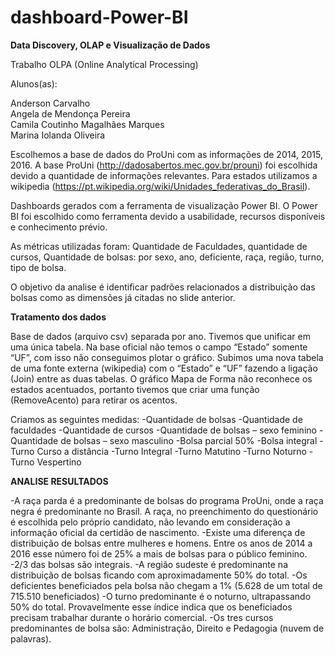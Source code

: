 # dashboard-Power-BI

**Data Discovery, OLAP e Visualização de Dados**

Trabalho OLPA (Online Analytical Processing)

Alunos(as):

Anderson Carvalho                                                     	
Angela de Mendonça Pereira                                   	
Camila Coutinho Magalhães Marques                    	
Marina Iolanda Oliveira  

Escolhemos a base de dados do ProUni com as informações de 2014, 2015, 2016. A base ProUni (http://dadosabertos.mec.gov.br/prouni) foi escolhida devido a quantidade de informações relevantes. Para estados utilizamos a wikipedia (https://pt.wikipedia.org/wiki/Unidades_federativas_do_Brasil).

Dashboards gerados com a ferramenta de visualização Power BI. O Power BI foi escolhido como ferramenta devido a usabilidade, recursos disponíveis e conhecimento prévio.

As métricas utilizadas foram:
Quantidade de Faculdades, quantidade de cursos,
Quantidade de bolsas: por sexo, ano, deficiente, raça, região, turno, tipo de bolsa.   

O objetivo da analise é identificar padrões relacionados a distribuição das bolsas como as dimensões já citadas no slide anterior.

**Tratamento dos dados**

Base de dados (arquivo csv) separada por ano. Tivemos que unificar em uma única tabela.
Na base oficial não temos o campo “Estado” somente “UF”, com isso não conseguimos plotar o gráfico. Subimos uma nova tabela de uma fonte externa (wikipedia) com o “Estado” e “UF” fazendo a ligação (Join) entre as duas tabelas.
O gráfico Mapa de Forma não reconhece os estados acentuados, portanto tivemos que criar uma função (RemoveAcento) para retirar os acentos.

Criamos as seguintes medidas:
 -Quantidade de bolsas
 -Quantidade de faculdades
 -Quantidade de cursos
 -Quantidade de bolsas – sexo feminino
 -Quantidade de bolsas – sexo masculino
 -Bolsa parcial 50%
 -Bolsa integral
 -Turno Curso a distância
 -Turno Integral 
 -Turno Matutino
 -Turno Noturno
 -Turno Vespertino

**ANALISE RESULTADOS**

  -A raça parda é a predominante de bolsas do programa ProUni, onde a raça negra é predominante no Brasil. A raça, no preenchimento do questionário é escolhida pelo próprio candidato, não levando em consideração a informação oficial da certidão de nascimento.
  -Existe uma diferença de distribuição de bolsas entre mulheres e homens. Entre os anos de 2014 a 2016 esse número foi de 25% a mais de bolsas para o público feminino. 
  -2/3 das bolsas são integrais.
  -A região sudeste é predominante na distribuição de bolsas ficando com aproximadamente 50% do total.
  -Os deficientes beneficiados pela bolsa não chegam a 1% (5.628 de um total de 715.510 beneficiados)
  -O turno predominante é o noturno, ultrapassando 50% do total. Provavelmente esse índice indica que os beneficiados precisam trabalhar durante o horário comercial.
  -Os tres cursos predominantes de bolsa são: Administração, Direito e Pedagogia (nuvem de palavras).
